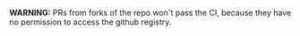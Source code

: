 **WARNING:** PRs from forks of the repo won't pass the CI, because they have no permission to access the github registry. 
